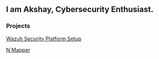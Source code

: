 <h2>I am Akshay, Cybersecurity Enthusiast.</h2>
<h3>Projects</h3>

<a href="https://github.com/akshaybabukk/Wazuh-Security-Platform-Setup" target="_blank">Wazuh Security Platform Setup</a>

<a href="https://github.com/akshaybabukk/N-Mapper" target="_blank">N Mapper</a>
